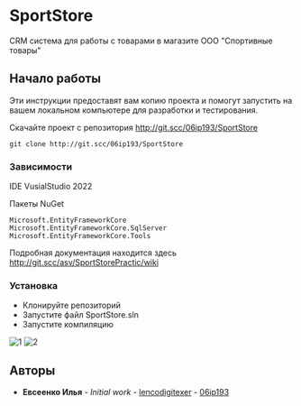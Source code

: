 # SportStore

CRM система для работы с товарами в магазите ООО "Спортивные товары"

## Начало работы

Эти инструкции предоставят вам копию проекта и помогут запустить на вашем локальном компьютере для разработки и тестирования.

Скачайте проект с репозитория http://git.scc/06ip193/SportStore

```
git clone http://git.scc/06ip193/SportStore
```

### Зависимости

IDE VusialStudio 2022

Пакеты NuGet
```
Microsoft.EntityFrameworkCore
Microsoft.EntityFrameworkCore.SqlServer
Microsoft.EntityFrameworkCore.Tools
```

Подробная документация находится здесь http://git.scc/asv/SportStorePractic/wiki

### Установка

- Клонируйте репозиторий
- Запустите файл SportStore.sln
- Запустите компиляцию


![1](http://git.scc/06ip193/SportStore/raw/branch/master/images/1.png)
![2](http://git.scc/06ip193/SportStore/raw/branch/master/images/2.png)

## Авторы

* **Евсеенко Илья** - *Initial work* - [lencodigitexer](https://github.com/lencodigitexer) - [06ip193](http://git.scc/06ip193)

